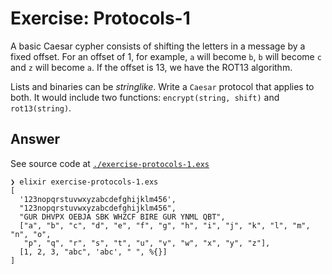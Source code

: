 # Exercise: Protocols-1

A basic Caesar cypher consists of shifting the letters in a message by a fixed offset. For an offset of 1, for example, `a` will become `b`, `b` will become `c` and `z` will become `a`. If the offset is 13, we have the ROT13 algorithm.

Lists and binaries can be _stringlike_. Write a `Caesar` protocol that applies to both. It would include two functions: `encrypt(string, shift)` and `rot13(string)`.

## Answer

See source code at [`./exercise-protocols-1.exs`](./exercise-protocols-1.exs)

```
❯ elixir exercise-protocols-1.exs
[
  '123nopqrstuvwxyzabcdefghijklm456',
  "123nopqrstuvwxyzabcdefghijklm456",
  "GUR DHVPX OEBJA SBK WHZCF BIRE GUR YNML QBT",
  ["a", "b", "c", "d", "e", "f", "g", "h", "i", "j", "k", "l", "m", "n", "o",
   "p", "q", "r", "s", "t", "u", "v", "w", "x", "y", "z"],
  [1, 2, 3, "abc", 'abc', " ", %{}]
]
```
